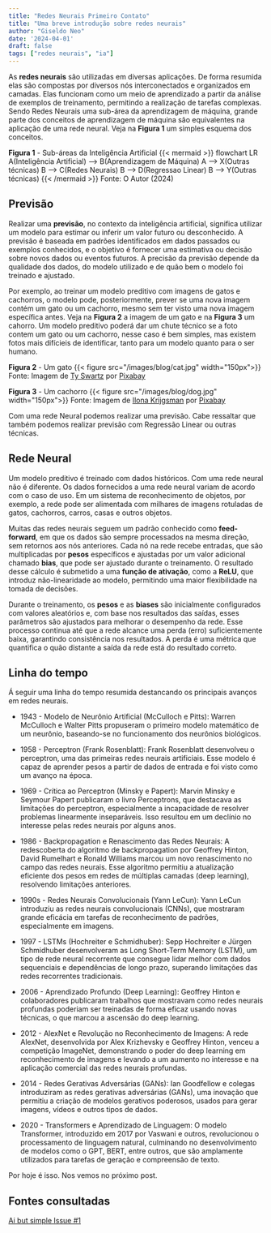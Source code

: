 ```yaml
---
title: "Redes Neurais Primeiro Contato"
title: "Uma breve introdução sobre redes neurais"
author: "Giseldo Neo"
date: '2024-04-01'
draft: false
tags: ["redes neurais", "ia"]
---
```


As **redes neurais** são utilizadas em diversas aplicações. De forma resumida elas são compostas por diversos nós interconectados e organizados em camadas. Elas funcionam como um meio de aprendizado a partir da análise de exemplos de treinamento, permitindo a realização de tarefas complexas. Sendo Redes Neurais uma sub-área da aprendizagem de máquina, grande parte dos conceitos de aprendizagem de máquina são equivalentes na aplicação de uma rede neural. Veja na **Figura 1** um simples esquema dos conceitos.

**Figura 1** - Sub-áreas da Inteligência Artificial
{{< mermaid >}}
flowchart LR
  A(Inteligência Artificial) --> B(Aprendizagem de Máquina)
  A --> X(Outras técnicas)
  B --> C(Redes Neurais)
  B --> D(Regressao Linear)
  B --> Y(Outras técnicas)
{{< /mermaid >}}
Fonte: O Autor (2024)

## Previsão

Realizar uma **previsão**, no contexto da inteligência artificial, significa utilizar um modelo para estimar ou inferir um valor futuro ou desconhecido. A previsão é baseada em padrões identificados em dados passados ou exemplos conhecidos, e o objetivo é fornecer uma estimativa ou decisão sobre novos dados ou eventos futuros. A precisão da previsão depende da qualidade dos dados, do modelo utilizado e de quão bem o modelo foi treinado e ajustado.

Por exemplo, ao treinar um modelo preditivo com imagens de gatos e cachorros, o modelo pode, posteriormente, prever se uma nova imagem contém um gato ou um cachorro, mesmo sem ter visto uma nova imagem específica antes. Veja na **Figura 2** a imagem de um gato e na **Figura 3** um cahorro. Um modelo preditivo poderá dar um chute técnico se a foto contem um gato ou um cachorro, nesse caso é bem simples, mas existem fotos mais difícieis de identificar, tanto para um modelo quanto para o ser humano.

**Figura 2** - Um gato
{{< figure src="/images/blog/cat.jpg" width="150px">}}
Fonte: Imagem de <a href="https://pixabay.com/pt/users/ty_swartz-617282/?utm_source=link-attribution&utm_medium=referral&utm_campaign=image&utm_content=551554">Ty Swartz</a> por <a href="https://pixabay.com/pt//?utm_source=link-attribution&utm_medium=referral&utm_campaign=image&utm_content=551554">Pixabay</a>

**Figura 3** - Um cachorro
{{< figure src="/images/blog/dog.jpg" width="150px">}}
Fonte: Imagem de <a href="https://pixabay.com/pt/users/vlaaitje-1637107/?utm_source=link-attribution&utm_medium=referral&utm_campaign=image&utm_content=1047521">Ilona Krijgsman</a> por <a href="https://pixabay.com/pt//?utm_source=link-attribution&utm_medium=referral&utm_campaign=image&utm_content=1047521">Pixabay</a>

Com uma rede Neural podemos realizar uma previsão. Cabe ressaltar que também podemos realizar previsão com Regressão Linear ou outras técnicas. 

## Rede Neural

Um modelo preditivo é treinado com dados históricos. Com uma rede neural não é diferente. Os dados fornecidos a uma rede neural variam de acordo com o caso de uso. Em um sistema de reconhecimento de objetos, por exemplo, a rede pode ser alimentada com milhares de imagens rotuladas de gatos, cachorros, carros, casas e outros objetos. 

Muitas das redes neurais seguem um padrão conhecido como **feed-forward**, em que os dados são sempre processados na mesma direção, sem retornos aos nós anteriores. Cada nó na rede recebe entradas, que são multiplicadas por **pesos** específicos e ajustadas por um valor adicional chamado **bias**, que pode ser ajustado durante o treinamento. O resultado desse cálculo é submetido a uma **função de ativação**, como a **ReLU**, que introduz não-linearidade ao modelo, permitindo uma maior flexibilidade na tomada de decisões.

Durante o treinamento, os **pesos** e as **biases** são inicialmente configurados com valores aleatórios e, com base nos resultados das saídas, esses parâmetros são ajustados para melhorar o desempenho da rede. Esse processo continua até que a rede alcance uma perda (erro) suficientemente baixa, garantindo consistência nos resultados. A perda é uma métrica que quantifica o quão distante a saída da rede está do resultado correto.

## Linha do tempo

Á seguir uma linha do tempo resumida destancando os principais avanços em redes neurais.

* 1943 - Modelo de Neurônio Artificial (McCulloch e Pitts): Warren McCulloch e Walter Pitts propuseram o primeiro modelo matemático de um neurônio, baseando-se no funcionamento dos neurônios biológicos.

* 1958 - Perceptron (Frank Rosenblatt): Frank Rosenblatt desenvolveu o perceptron, uma das primeiras redes neurais artificiais. Esse modelo é capaz de aprender pesos a partir de dados de entrada e foi visto como um avanço na época.

* 1969 - Crítica ao Perceptron (Minsky e Papert): Marvin Minsky e Seymour Papert publicaram o livro Perceptrons, que destacava as limitações do perceptron, especialmente a incapacidade de resolver problemas linearmente inseparáveis. Isso resultou em um declínio no interesse pelas redes neurais por alguns anos.

* 1986 - Backpropagation e Renascimento das Redes Neurais: A redescoberta do algoritmo de backpropagation por Geoffrey Hinton, David Rumelhart e Ronald Williams marcou um novo renascimento no campo das redes neurais. Esse algoritmo permitiu a atualização eficiente dos pesos em redes de múltiplas camadas (deep learning), resolvendo limitações anteriores.

* 1990s - Redes Neurais Convolucionais (Yann LeCun): Yann LeCun introduziu as redes neurais convolucionais (CNNs), que mostraram grande eficácia em tarefas de reconhecimento de padrões, especialmente em imagens.

* 1997 - LSTMs (Hochreiter e Schmidhuber): Sepp Hochreiter e Jürgen Schmidhuber desenvolveram as Long Short-Term Memory (LSTM), um tipo de rede neural recorrente que consegue lidar melhor com dados sequenciais e dependências de longo prazo, superando limitações das redes recorrentes tradicionais.

* 2006 - Aprendizado Profundo (Deep Learning): Geoffrey Hinton e colaboradores publicaram trabalhos que mostravam como redes neurais profundas poderiam ser treinadas de forma eficaz usando novas técnicas, o que marcou a ascensão do deep learning.

* 2012 - AlexNet e Revolução no Reconhecimento de Imagens: A rede AlexNet, desenvolvida por Alex Krizhevsky e Geoffrey Hinton, venceu a competição ImageNet, demonstrando o poder do deep learning em reconhecimento de imagens e levando a um aumento no interesse e na aplicação comercial das redes neurais profundas.

* 2014 - Redes Gerativas Adversárias (GANs): Ian Goodfellow e colegas introduziram as redes gerativas adversárias (GANs), uma inovação que permitiu a criação de modelos gerativos poderosos, usados para gerar imagens, vídeos e outros tipos de dados.

* 2020 - Transformers e Aprendizado de Linguagem: O modelo Transformer, introduzido em 2017 por Vaswani e outros, revolucionou o processamento de linguagem natural, culminando no desenvolvimento de modelos como o GPT, BERT, entre outros, que são amplamente utilizados para tarefas de geração e compreensão de texto.

Por hoje é isso. Nos vemos no próximo post.

## Fontes consultadas

[Ai but simple Issue #1](https://www.aibutsimple.com/p/neural-networks-explained)


